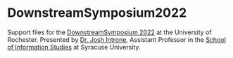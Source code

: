 # DownstreamSymposium2022

Support files for the [DownstreamSymposium 2022](http://dhfellows.digitalscholar.rochester.edu/downstream-2022-whitney-phillips/) at the University of Rochester. Presented by [Dr. Josh Introne](https://c4-lab.github.io/josh-introne/), Assistant Professor in the [School of Information Studies](https://ischool.syr.edu/) at Syracuse University.
